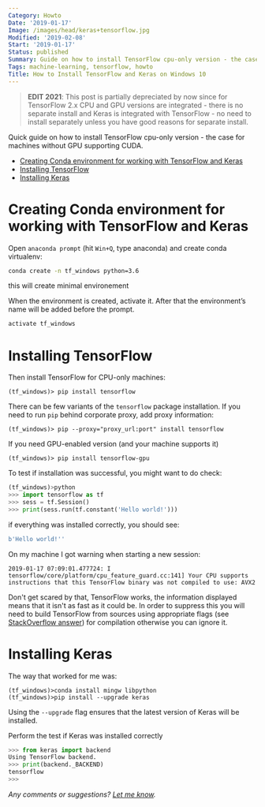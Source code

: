 ```yaml
---
Category: Howto
Date: '2019-01-17'
Image: /images/head/keras+tensorflow.jpg
Modified: '2019-02-08'
Start: '2019-01-17'
Status: published
Summary: Guide on how to install TensorFlow cpu-only version - the case for machines without GPU supporting CUDA. Step-by-step procedure starting from creating conda environment till testing if TensorFlow and Keras Works.
Tags: machine-learning, tensorflow, howto
Title: How to Install TensorFlow and Keras on Windows 10
---
```

> **EDIT 2021**: This post is partially depreciated by now since for TensorFlow 2.x CPU and GPU versions are integrated - there is no separate install and Keras is integrated with TensorFlow - no need to install separately unless you have good reasons for separate install.

Quick guide on how to install TensorFlow cpu-only version - the case for machines without GPU supporting CUDA.
<!-- MarkdownTOC autolink="true" autoanchor="true" -->

- [Creating Conda environment for working with TensorFlow and Keras](#creating-conda-environment-for-working-with-tensorflow-and-keras)
- [Installing TensorFlow](#installing-tensorflow)
- [Installing Keras](#installing-keras)

<!-- /MarkdownTOC -->

<a id="creating-conda-environment-for-working-with-tensorflow-and-keras"></a>

# Creating Conda environment for working with TensorFlow and Keras

Open `anaconda prompt` (hit `Win+Q`, type anaconda) and create conda virtualenv:

```sh
conda create -n tf_windows python=3.6
```

this will create minimal environement

When the environment is created, activate it. After that the environment’s name will be added before the prompt.

```sh
activate tf_windows
```

<a id="installing-tensorflow"></a>

# Installing TensorFlow

Then install TensorFlow for CPU-only machines:

```text
(tf_windows)> pip install tensorflow
```

There can be few variants of the `tensorflow` package installation. If you need to run `pip` behind corporate proxy, add proxy information:

```text
(tf_windows)> pip --proxy="proxy_url:port" install tensorflow
```

If you need GPU-enabled version (and your machine supports it)

```text
(tf_windows)> pip install tensorflow-gpu
```

To test if installation was successful, you might want to do check:

```python
(tf_windows)>python
>>> import tensorflow as tf
>>> sess = tf.Session()
>>> print(sess.run(tf.constant('Hello world!')))
```

if everything was installed correctly, you should see:

```python
b'Hello world!''
```

On my machine I got warning when starting a new session:

```text
2019-01-17 07:09:01.477724: I tensorflow/core/platform/cpu_feature_guard.cc:141] Your CPU supports instructions that this TensorFlow binary was not compiled to use: AVX2
```

Don't get scared by that, TensorFlow works, the information displayed means that it isn't as fast as it could be.
In order to suppress this you will need to build TensorFlow from sources using appropriate flags (see [StackOverflow answer](https://stackoverflow.com/questions/41293077/how-to-compile-tensorflow-with-sse4-2-and-avx-instructions?rq=1)) for compilation otherwise you can ignore it.

<a id="installing-keras"></a>

# Installing Keras

The way that worked for me was:

```
(tf_windows)>conda install mingw libpython
(tf_windows)>pip install --upgrade keras
```

Using the `--upgrade` flag ensures that the latest version of Keras will be installed.

Perform the test if Keras was installed correctly

```python
>>> from keras import backend
Using TensorFlow backend.
>>> print(backend._BACKEND)
tensorflow
>>>
```

*Any comments or suggestions? [Let me know](mailto:ksafjan@gmail.com?subject=Blog+post).*
